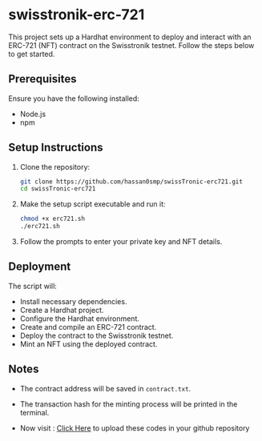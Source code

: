 # swisstronik-erc-721

This project sets up a Hardhat environment to deploy and interact with an ERC-721 (NFT) contract on the Swisstronik testnet. Follow the steps below to get started.

## Prerequisites

Ensure you have the following installed:
- Node.js
- npm

## Setup Instructions

1. Clone the repository:
    ```sh
    git clone https://github.com/hassan0smp/swissTronic-erc721.git
    cd swissTronic-erc721
    ```

2. Make the setup script executable and run it:
    ```sh
    chmod +x erc721.sh
    ./erc721.sh
    ```

3. Follow the prompts to enter your private key and NFT details.

## Deployment

The script will:
- Install necessary dependencies.
- Create a Hardhat project.
- Configure the Hardhat environment.
- Create and compile an ERC-721 contract.
- Deploy the contract to the Swisstronik testnet.
- Mint an NFT using the deployed contract.

## Notes

- The contract address will be saved in `contract.txt`.
- The transaction hash for the minting process will be printed in the terminal.

- Now visit : [Click Here](https://github.com/hassan0smp/swissTronic-erc721/blob/main/upload-to-github.md) to upload these codes in your github repository
